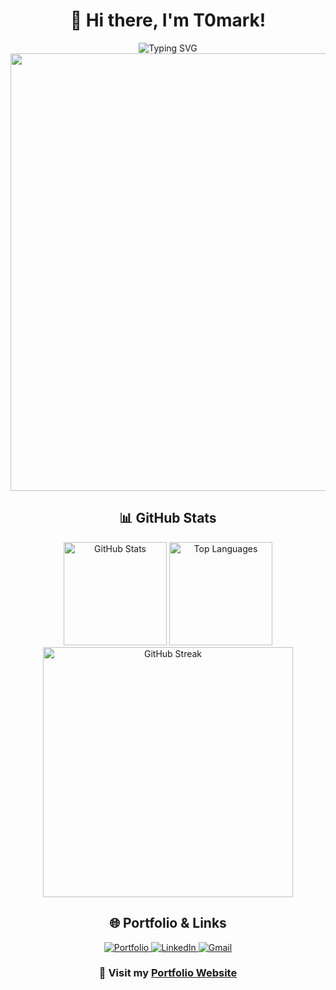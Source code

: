 <div align="center">

# 👋 Hi there, I'm T0mark!

<img src="https://readme-typing-svg.herokuapp.com?font=Fira+Code&size=30&duration=3000&pause=1000&color=667EEA&center=true&vCenter=true&width=600&lines=%F0%9F%9A%80+Developer+Journey;%F0%9F%93%9A+Learning+%26+Growing;%F0%9F%92%BB+Code+%26+Create" alt="Typing SVG" />

<img src="https://user-images.githubusercontent.com/74038190/212284100-561aa473-3905-4a80-b561-0d28506553ee.gif" width="700">

</div>

<div align="center">

## 📊 GitHub Stats

<img src="https://github-readme-stats.vercel.app/api?username=t0mark&show_icons=true&theme=radical&hide_border=true&count_private=true" alt="GitHub Stats" height="165">
<img src="https://github-readme-stats.vercel.app/api/top-langs/?username=t0mark&layout=compact&theme=radical&hide_border=true" alt="Top Languages" height="165">

<img src="https://github-readme-streak-stats.herokuapp.com/?user=t0mark&theme=radical&hide_border=true" alt="GitHub Streak" width="400">

</div>


<div align="center">

## 🌐 Portfolio & Links

<a href="https://t0mark.github.io/t0mark/" target="_blank">
<img src="https://img.shields.io/badge/🌐_Portfolio-667EEA?style=for-the-badge&logoColor=white" alt="Portfolio"/>
</a>
<a href="https://www.linkedin.com/in/%ED%98%84%EC%9B%85-%EC%96%91-531931339/" target="_blank">
<img src="https://img.shields.io/badge/LinkedIn-0077B5?style=for-the-badge&logo=linkedin&logoColor=white" alt="LinkedIn"/>
</a>
<a href="mailto:iwagoho@gmail.com" target="_blank">
<img src="https://img.shields.io/badge/Gmail-D14836?style=for-the-badge&logo=gmail&logoColor=white" alt="Gmail"/>
</a>

### 🎯 Visit my [**Portfolio Website**](https://t0mark.github.io/t0mark/) 

</div>
